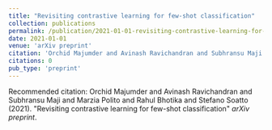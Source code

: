 ```yaml
---
title: "Revisiting contrastive learning for few-shot classification"
collection: publications
permalink: /publication/2021-01-01-revisiting-contrastive-learning-for-fewshot-classi
date: 2021-01-01
venue: 'arXiv preprint'
citation: 'Orchid Majumder and Avinash Ravichandran and Subhransu Maji and Marzia Polito and Rahul Bhotika and Stefano Soatto (2021). &quot;Revisiting contrastive learning for few-shot classification&quot; <i>arXiv preprint</i>.'
citations: 0
pub_type: 'preprint'
---
```

Recommended citation: Orchid Majumder and Avinash Ravichandran and Subhransu Maji and Marzia Polito and Rahul Bhotika and Stefano Soatto (2021). "Revisiting contrastive learning for few-shot classification" <i>arXiv preprint</i>.